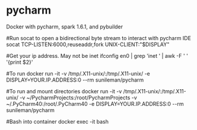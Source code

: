 # pycharm
Docker with pycharm, spark 1.6.1, and pybuilder


#Run socat to open a bidirectional byte stream to interact with pycharm IDE
socat TCP-LISTEN:6000,reuseaddr,fork UNIX-CLIENT:\"$DISPLAY\"

#Get your ip address.  May not be inet
ifconfig en0 | grep 'inet ' | awk -F ' ' '{print $2}'

#To run
docker run -it -v /tmp/.X11-unix/:/tmp/.X11-unix/ -e DISPLAY=YOUR.IP.ADDRESS:0 --rm sunileman/pycharm

#To run and mount directories 
docker run -it -v /tmp/.X11-unix/:/tmp/.X11-unix/ -v ~/PycharmProjects:/root/PycharmProjects -v ~/.PyCharm40:/root/.PyCharm40 -e DISPLAY=YOUR.IP.ADDRESS:0 --rm sunileman/pycharm

#Bash into container
docker exec -it <container id> bash
